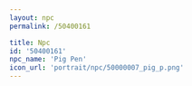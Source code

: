 ```yaml
---
layout: npc
permalink: /50400161

title: Npc
id: '50400161'
npc_name: 'Pig Pen'
icon_url: 'portrait/npc/50000007_pig_p.png'
---
```

